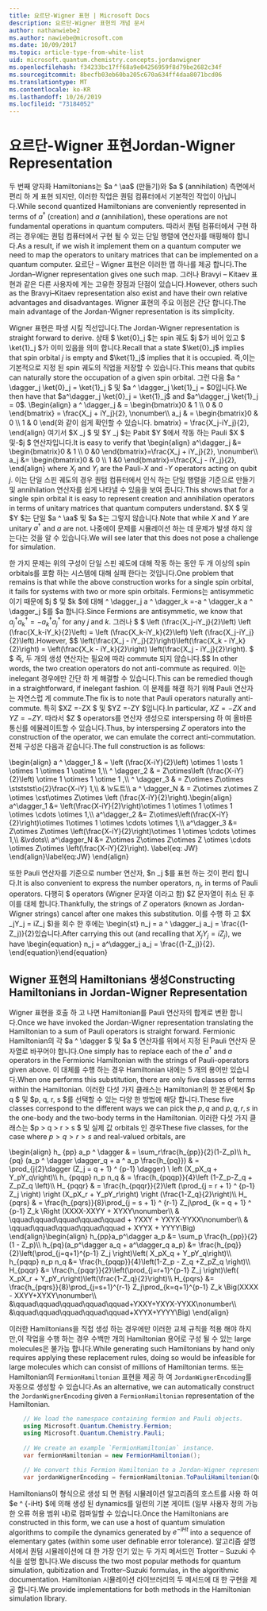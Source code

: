 ```yaml
---
title: 요르단-Wigner 표현 | Microsoft Docs
description: 요르단-Wigner 표현의 개념 문서
author: nathanwiebe2
ms.author: nawiebe@microsoft.com
ms.date: 10/09/2017
ms.topic: article-type-from-white-list
uid: microsoft.quantum.chemistry.concepts.jordanwigner
ms.openlocfilehash: f34233bc17ff68a9e04256959f8d79be2682c34f
ms.sourcegitcommit: 8becfb03eb60ba205c670a634ff4daa8071bcd06
ms.translationtype: MT
ms.contentlocale: ko-KR
ms.lasthandoff: 10/26/2019
ms.locfileid: "73184052"
---
```

# <a name="jordan-wigner-representation"></a><span data-ttu-id="ec1d2-103">요르단-Wigner 표현</span><span class="sxs-lookup"><span data-stu-id="ec1d2-103">Jordan-Wigner Representation</span></span>

<span data-ttu-id="ec1d2-104">두 번째 양자화 Hamiltonians는 $a ^ \aa$ (만들기)와 $a $ (annihilation) 측면에서 편리 하 게 표현 되지만, 이러한 작업은 퀀텀 컴퓨터에서 기본적인 작업이 아닙니다.</span><span class="sxs-lookup"><span data-stu-id="ec1d2-104">While second quantized Hamiltonians are conveniently represented in terms of $a^\dagger$ (creation) and $a$ (annihilation), these operations are not fundamental operations in quantum computers.</span></span>
<span data-ttu-id="ec1d2-105">따라서 퀀텀 컴퓨터에서 구현 하려는 경우에는 퀀텀 컴퓨터에서 구현 될 수 있는 단일 행렬에 연산자를 매핑해야 합니다.</span><span class="sxs-lookup"><span data-stu-id="ec1d2-105">As a result, if we wish it implement them on a quantum computer we need to map the operators to unitary matrices that can be implemented on a quantum computer.</span></span>
<span data-ttu-id="ec1d2-106">요르단 – Wigner 표현은 이러한 맵 하나를 제공 합니다.</span><span class="sxs-lookup"><span data-stu-id="ec1d2-106">The Jordan–Wigner representation gives one such map.</span></span>
<span data-ttu-id="ec1d2-107">그러나 Bravyi – Kitaev 표현과 같은 다른 사용자에 게는 고유한 장점과 단점이 있습니다.</span><span class="sxs-lookup"><span data-stu-id="ec1d2-107">However, others such as the Bravyi–Kitaev representation also exist and have their own relative advantages and disadvantages.</span></span>
<span data-ttu-id="ec1d2-108">Wigner 표현의 주요 이점은 간단 합니다.</span><span class="sxs-lookup"><span data-stu-id="ec1d2-108">The main advantage of the Jordan-Wigner representation is its simplicity.</span></span>

<span data-ttu-id="ec1d2-109">Wigner 표현은 파생 시킬 직선입니다.</span><span class="sxs-lookup"><span data-stu-id="ec1d2-109">The Jordan-Wigner representation is straight forward to derive.</span></span>
<span data-ttu-id="ec1d2-110">상태 $ \ket{0}_j $는 spin 궤도 $j $가 비어 있고 $ \ket{1}_j $가 이미 있음을 의미 합니다.</span><span class="sxs-lookup"><span data-stu-id="ec1d2-110">Recall that a state $\ket{0}_j$ implies that spin orbital $j$ is empty and $\ket{1}_j$ implies that it is occupied.</span></span>
<span data-ttu-id="ec1d2-111">즉,이는 기본적으로 지정 된 spin 궤도의 직업을 저장할 수 있습니다.</span><span class="sxs-lookup"><span data-stu-id="ec1d2-111">This means that qubits can naturally store the occupation of a given spin orbital.</span></span>
<span data-ttu-id="ec1d2-112">그런 다음 $a ^ \dagger_j \ket{0}_j = \ket{1}_j $ 및 $a ^ \dagger_j \ket{1}_j = $0입니다.</span><span class="sxs-lookup"><span data-stu-id="ec1d2-112">We then have that $a^\dagger_j \ket{0}_j = \ket{1}_j$ and $a^\dagger_j \ket{1}_j = 0$.</span></span>
<span data-ttu-id="ec1d2-113">\Begin{align} a ^ \dagger_j & = \begin{bmatrix}0 & 1 \\\ 0 & 0 \end{bmatrix} = \frac{X_j + iY_j}{2}, \nonumber\\\\ a_j & = \begin{bmatrix}0 & 0 \\\ 1 & 0 \end{와 같이 쉽게 확인할 수 있습니다. bmatrix} = \frac{X_j-iY_j}{2}, \end{align} 여기서 $X _j $ 및 $Y _j $는 Pabit $Y $에서 작동 하는 Pauli $X $ 및-$j $ 연산자입니다.</span><span class="sxs-lookup"><span data-stu-id="ec1d2-113">It is easy to verify that \begin{align} a^\dagger_j &= \begin{bmatrix}0 & 1 \\\ 0 &0 \end{bmatrix}=\frac{X_j + iY_j}{2}, \nonumber\\\\ a_j &= \begin{bmatrix}0 & 0 \\\ 1 &0 \end{bmatrix}=\frac{X_j - iY_j}{2}, \end{align} where $X_j$ and $Y_j$ are the Pauli-$X$ and -$Y$ operators acting on qubit $j$.</span></span>
<span data-ttu-id="ec1d2-114">이는 단일 스핀 궤도의 경우 퀀텀 컴퓨터에서 인식 하는 단일 행렬을 기준으로 만들기 및 annihilation 연산자를 쉽게 나타낼 수 있음을 보여 줍니다.</span><span class="sxs-lookup"><span data-stu-id="ec1d2-114">This shows that for a single spin orbital it is easy to represent creation and annihilation operators in terms of unitary matrices that quantum computers understand.</span></span>
<span data-ttu-id="ec1d2-115">$X $ 및 $Y $는 단일 $a ^ \aa$ 및 $a $는 그렇지 않습니다.</span><span class="sxs-lookup"><span data-stu-id="ec1d2-115">Note that while $X$ and $Y$ are unitary $a^\dagger$ and $a$ are not.</span></span>
<span data-ttu-id="ec1d2-116">나중에이 문제를 시뮬레이션 하는 데 문제가 발생 하지 않는다는 것을 알 수 있습니다.</span><span class="sxs-lookup"><span data-stu-id="ec1d2-116">We will see later that this does not pose a challenge for simulation.</span></span>

<span data-ttu-id="ec1d2-117">한 가지 문제는 위의 구성이 단일 스핀 궤도에 대해 작동 하는 동안 두 개 이상의 spin orbitals를 포함 하는 시스템에 대해 실패 한다는 것입니다.</span><span class="sxs-lookup"><span data-stu-id="ec1d2-117">One problem that remains is that while the above construction works for a single spin orbital, it fails for systems with two or more spin orbitals.</span></span>
<span data-ttu-id="ec1d2-118">Fermions는 antisymmetic 이기 때문에 $j $ 및 $k $에 대해 ^ \dagger_j a ^ \dagger_k =-a ^ \dagger_k a ^ \dagger_j $를 $a 합니다.</span><span class="sxs-lookup"><span data-stu-id="ec1d2-118">Since Fermions are antisymmetic, we know that $a^\dagger_j a^\dagger_k = - a^\dagger_k a^\dagger_j$ for any $j$ and $k$.</span></span>
<span data-ttu-id="ec1d2-119">그러나 $ $ \left (\frac{X_j-iY_j}{2}\left) \left (\frac{X_k-iY_k}{2}\left) = \left (\frac{X_k-iY_k}{2}\left) \left (\frac{X_j-iY_j}{2}\left).</span><span class="sxs-lookup"><span data-stu-id="ec1d2-119">However, $$ \left(\frac{X_j - iY_j}{2}\right)\left(\frac{X_k - iY_k}{2}\right) = \left(\frac{X_k - iY_k}{2}\right) \left(\frac{X_j - iY_j}{2}\right).</span></span>
<span data-ttu-id="ec1d2-120">$ $ 즉, 두 개의 생성 연산자는 필요에 따라 commute 되지 않습니다.</span><span class="sxs-lookup"><span data-stu-id="ec1d2-120">$$ In other words, the two creation operators do not anti-commute as required.</span></span>
<span data-ttu-id="ec1d2-121">이는 inelegant 경우에만 간단 하 게 해결할 수 있습니다.</span><span class="sxs-lookup"><span data-stu-id="ec1d2-121">This can be remedied though in a straightforward, if inelegant fashion.</span></span>
<span data-ttu-id="ec1d2-122">이 문제를 해결 하기 위해 Pauli 연산자는 자연스럽 게 commute.</span><span class="sxs-lookup"><span data-stu-id="ec1d2-122">The fix is to note that Pauli operators naturally anti-commute.</span></span>
<span data-ttu-id="ec1d2-123">특히 $XZ =-ZX $ 및 $YZ =-ZY $입니다.</span><span class="sxs-lookup"><span data-stu-id="ec1d2-123">In particular, $XZ = -ZX$ and $YZ=-ZY$.</span></span>
<span data-ttu-id="ec1d2-124">따라서 $Z $ operators를 연산자 생성으로 interspersing 하 여 올바른 통신를 에뮬레이트할 수 있습니다.</span><span class="sxs-lookup"><span data-stu-id="ec1d2-124">Thus, by interspersing $Z$ operators into the construction of the operator, we can emulate the correct anti-commutation.</span></span>
<span data-ttu-id="ec1d2-125">전체 구성은 다음과 같습니다.</span><span class="sxs-lookup"><span data-stu-id="ec1d2-125">The full construction is as follows:</span></span> 

<span data-ttu-id="ec1d2-126">\begin{align} a ^ \dagger_1 & = \left (\frac{X-iY}{2}\left) \otimes 1 \osts 1 \otimes 1 \otimes 1 \oatime 1,\\\\ ^ \dagger_2 & = Z\otimes\left (\frac{X-iY}{2}\left) \otime 1 \otimes 1 \otime 1 ,\\\\ ^ \dagger_3 & = Z\otimes Z\otimes \stststst\o{2}\frac{X-iY} 1,\\\\ & \v도트\\\\ a ^ \dagger_N & = Z\otimes z\otimes Z \otimes \cst\otimes Z\otimes \left (\frac{X-iY}{2}\right).</span><span class="sxs-lookup"><span data-stu-id="ec1d2-126">\begin{align} a^\dagger_1 &= \left(\frac{X-iY}{2}\right)\otimes 1 \otimes 1 \otimes 1 \otimes \cdots \otimes 1,\\\\ a^\dagger_2 &= Z\otimes\left(\frac{X-iY}{2}\right)\otimes 1\otimes 1 \otimes \cdots \otimes 1,\\\\ a^\dagger_3 &= Z\otimes Z\otimes \left(\frac{X-iY}{2}\right)\otimes 1 \otimes \cdots \otimes 1,\\\\ &\vdots\\\\ a^\dagger_N &= Z\otimes Z\otimes Z\otimes Z \otimes \cdots \otimes Z\otimes \left(\frac{X-iY}{2}\right).</span></span> <span data-ttu-id="ec1d2-127">\label{eq: JW} \end{align}</span><span class="sxs-lookup"><span data-stu-id="ec1d2-127">\label{eq:JW} \end{align}</span></span>

<span data-ttu-id="ec1d2-128">또한 Pauli 연산자를 기준으로 number 연산자, $n _j $를 표현 하는 것이 편리 합니다.</span><span class="sxs-lookup"><span data-stu-id="ec1d2-128">It is also convenient to express the number operators, $n_j$, in terms of Pauli operators.</span></span>
<span data-ttu-id="ec1d2-129">다행히 $ operators (Wigner 문자열 이라고 함) $Z 문자열이 취소 된 후이를 대체 합니다.</span><span class="sxs-lookup"><span data-stu-id="ec1d2-129">Thankfully, the strings of $Z$ operators (known as Jordan-Wigner strings) cancel after one makes this substitution.</span></span>
<span data-ttu-id="ec1d2-130">이를 수행 하 고 $X _jY_j = iZ_j $)을 회수 한 후에는 \begin{st} n_j = a ^ \dagger_j a_j = \frac{(1-Z_j)}{2}있습니다.</span><span class="sxs-lookup"><span data-stu-id="ec1d2-130">After carrying this out (and recalling that $X_jY_j=iZ_j$), we have \begin{equation} n_j = a^\dagger_j a_j = \frac{(1-Z_j)}{2}.</span></span>
<span data-ttu-id="ec1d2-131">\end{equation}</span><span class="sxs-lookup"><span data-stu-id="ec1d2-131">\end{equation}</span></span>


## <a name="constructing-hamiltonians-in-jordan-wigner-representation"></a><span data-ttu-id="ec1d2-132">Wigner 표현의 Hamiltonians 생성</span><span class="sxs-lookup"><span data-stu-id="ec1d2-132">Constructing Hamiltonians in Jordan-Wigner Representation</span></span>

<span data-ttu-id="ec1d2-133">Wigner 표현을 호출 하 고 나면 Hamiltonian를 Pauli 연산자의 합계로 변환 합니다.</span><span class="sxs-lookup"><span data-stu-id="ec1d2-133">Once we have invoked the Jordan-Wigner representation translating the Hamiltonian to a sum of Pauli operators is straight forward.</span></span>
<span data-ttu-id="ec1d2-134">Fermionic Hamiltonian의 각 $a ^ \dagger $ 및 $a $ 연산자를 위에서 지정 된 Pauli 연산자 문자열로 바꾸어야 합니다.</span><span class="sxs-lookup"><span data-stu-id="ec1d2-134">One simply has to replace each of the $a^\dagger$ and $a$ operators in the Fermionic Hamiltonian with the strings of Pauli-operators given above.</span></span>
<span data-ttu-id="ec1d2-135">이 대체를 수행 하는 경우 Hamiltonian 내에는 5 개의 용어만 있습니다.</span><span class="sxs-lookup"><span data-stu-id="ec1d2-135">When one performs this substitution, there are only five classes of terms within the Hamiltonian.</span></span>
<span data-ttu-id="ec1d2-136">이러한 다섯 가지 클래스는 Hamiltonian의 한 본문에서 $p q $ 및 $p, q, r, s $를 선택할 수 있는 다양 한 방법에 해당 합니다.</span><span class="sxs-lookup"><span data-stu-id="ec1d2-136">These five classes correspond to the different ways we can pick the $p,q$ and $p,q,r,s$ in the one-body and the two-body terms in the Hamiltonian.</span></span>
<span data-ttu-id="ec1d2-137">이러한 다섯 가지 클래스는 $p > q > r > s $ 및 실제 값 orbitals 인 경우</span><span class="sxs-lookup"><span data-stu-id="ec1d2-137">These five classes, for the case where $p>q>r>s$ and real-valued orbitals, are</span></span>

<span data-ttu-id="ec1d2-138">\begin{align} h_ {pp} a_p ^ \dagger & = \sum_r\frac{h_{pp}}{2}(1-Z_p)\\\\ h_ {pq} (a_p ^ \dagger \dagger_q + a ^ a_p \frac{h_{pq}}) & = \prod_{j{2}\dagger (Z_j = q + 1} ^ {p-1} \dagger) \ left (X_pX_q + Y_pY_q\right)\\\\ h_ {pqqp} n_p n_q & = \frac{h_{pqqp}}{4}\left (1-Z_p-Z_q + Z_pZ_q \left)\\\\ H_ {pqqr} & = \frac{h_{pqqr}}{2}\left (\prod_{j = r + 1} ^ {p-1} Z_j \right) \right (X_pX_r + Y_pY_r\right) \right (\frac{1-Z_q}{2}\right)\\\\ H_ {pqrs} & = \frac{h_{pqrs}}{8}\prod_{j = s + 1} ^ {r-1} Z_j\prod_ {k = q + 1} ^ {p-1} Z_k \Right (XXXX-XXYY + XYXY\nonumber\\\\ & \qquad\qquad\qquad\qquad\qquad + YXXY + YXYX-YYXX\nonumber\\\\ & \qquad\qquad\qquad\qquad\qquad + XYYX + YYYY\Big) \end{align}</span><span class="sxs-lookup"><span data-stu-id="ec1d2-138">\begin{align} h_{pp}a_p^\dagger a_p &= \sum_p \frac{h_{pp}}{2}(1 - Z_p)\\\\ h_{pq}(a_p^\dagger a_q + a^\dagger_q a_p) &= \frac{h_{pq}}{2}\left(\prod_{j=q+1}^{p-1} Z_j \right)\left( X_pX_q + Y_pY_q\right)\\\\ h_{pqqp} n_p n_q &=  \frac{h_{pqqp}}{4}\left(1-Z_p - Z_q +Z_pZ_q \right)\\\\ H_{pqqr} &= \frac{h_{pqqr}}{2}\left(\prod_{j=r+1}^{p-1} Z_j \right)\left( X_pX_r + Y_pY_r\right)\left(\frac{1-Z_q}{2}\right)\\\\ H_{pqrs} &= \frac{h_{pqrs}}{8}\prod_{j=s+1}^{r-1} Z_j\prod_{k=q+1}^{p-1} Z_k \Big(XXXX - XXYY+XYXY\nonumber\\\\ &\qquad\qquad\qquad\qquad\qquad+YXXY+YXYX-YYXX\nonumber\\\\ &\qquad\qquad\qquad\qquad\qquad+XYYX+YYYY\Big) \end{align}</span></span>

<span data-ttu-id="ec1d2-139">이러한 Hamiltonians을 직접 생성 하는 경우에만 이러한 교체 규칙을 적용 해야 하지만,이 작업을 수행 하는 경우 수백만 개의 Hamiltonian 용어로 구성 될 수 있는 large molecules은 불가능 합니다.</span><span class="sxs-lookup"><span data-stu-id="ec1d2-139">While generating such Hamiltonians by hand only requires applying these replacement rules, doing so would be infeasible for large molecules which can consist of millions of Hamiltonian terms.</span></span>
<span data-ttu-id="ec1d2-140">또는 Hamiltonian의 `FermionHamiltonian` 표현을 제공 하 여 `JordanWignerEncoding`를 자동으로 생성할 수 있습니다.</span><span class="sxs-lookup"><span data-stu-id="ec1d2-140">As an alternative, we can automatically construct the `JordanWignerEncoding` given a `FermionHamiltonian` representation of the Hamiltonian.</span></span>

```csharp
    // We load the namespace containing fermion and Pauli objects. 
    using Microsoft.Quantum.Chemistry.Fermion;
    using Microsoft.Quantum.Chemistry.Pauli;
    
    // We create an example `FermionHamiltonian` instance.
    var fermionHamiltonian = new FermionHamiltonian();

    // We convert this Fermion Hamiltonian to a Jordan-Wigner representation.
    var jordanWignerEncoding = fermionHamiltonian.ToPauliHamiltonian(QubitEncoding.JordanWigner);
```

<span data-ttu-id="ec1d2-141">Hamiltonians이 형식으로 생성 되 면 퀀텀 시뮬레이션 알고리즘의 호스트를 사용 하 여 $e ^ {-iHt} $에 의해 생성 된 dynamics를 일련의 기본 게이트 (일부 사용자 정의 가능한 오류 허용 범위 내)로 컴파일할 수 있습니다.</span><span class="sxs-lookup"><span data-stu-id="ec1d2-141">Once the Hamiltonians are constructed in this form, we can use a host of quantum simulation algorithms to compile the dynamics generated by $e^{-iHt}$ into a sequence of elementary gates (within some user definable error tolerance).</span></span>
<span data-ttu-id="ec1d2-142">알고리즘 설명서에서 퀀텀 시뮬레이션에 대 한 가장 인기 있는 두 가지 메서드인 Trotter – Suzuki 수식을 설명 합니다.</span><span class="sxs-lookup"><span data-stu-id="ec1d2-142">We discuss the two most popular methods for quantum simulation, qubitization and Trotter–Suzuki formulas, in the algorithmic documentation.</span></span> <span data-ttu-id="ec1d2-143">Hamiltonian 시뮬레이션 라이브러리의 두 메서드에 대 한 구현을 제공 합니다.</span><span class="sxs-lookup"><span data-stu-id="ec1d2-143">We provide implementations for both methods in the Hamiltonian simulation library.</span></span>
